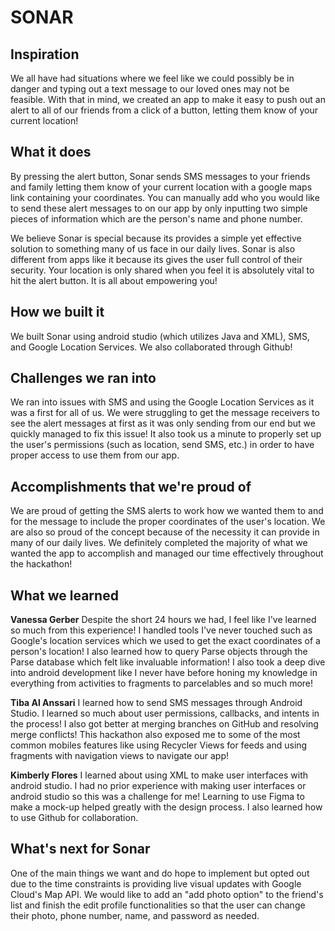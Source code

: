 # SONAR

## Inspiration
We all have had situations where we feel like we could possibly be in danger and typing out a text message to our loved ones may not be feasible. With that in mind, we created an app to make it easy to push out an alert to all of our friends from a click of a button, letting them know of your current location!

## What it does
By pressing the alert button, Sonar sends SMS messages to your friends and family letting them know of your current location with a google maps link containing your coordinates. You can manually add who you would like to send these alert messages to on our app by only inputting two simple pieces of information which are the person's name and phone number.

We believe Sonar is special because its provides a simple yet effective solution to something many of us face in our daily lives. Sonar is also different from apps like it because its gives the user full control of their security. Your location is only shared when you feel it is absolutely vital to hit the alert button. It is all about empowering you!

## How we built it
We built Sonar using android studio (which utilizes Java and XML), SMS, and Google Location Services. We also collaborated through Github!

## Challenges we ran into
We ran into issues with SMS and using the Google Location Services as it was a first for all of us. We were struggling to get the message receivers to see the alert messages at first as it was only sending from our end but we quickly managed to fix this issue! It also took us a minute to properly set up the user's permissions (such as location, send SMS, etc.) in order to have proper access to use them from our app.

## Accomplishments that we're proud of
We are proud of getting the SMS alerts to work how we wanted them to and for the message to include the proper coordinates of the user's location. We are also so proud of the concept because of the necessity it can provide in many of our daily lives. We definitely completed the majority of what we wanted the app to accomplish and managed our time effectively throughout the hackathon!

## What we learned

**Vanessa Gerber**
Despite the short 24 hours we had, I feel like I've learned so much from this experience! I handled tools I've never touched such as Google's location services which we used to get the exact coordinates of a person's location! I also learned how to query Parse objects through the Parse database which felt like invaluable information! I also took a deep dive into android development like I never have before honing my knowledge in everything from activities to fragments to parcelables and so much more!

**Tiba Al Anssari**
I learned how to send SMS messages through Android Studio. I learned so much about user permissions, callbacks, and intents in the process! I also got better at merging branches on GitHub and resolving merge conflicts! This hackathon also exposed me to some of the most common mobiles features like using Recycler Views for feeds and using fragments with navigation views to navigate our app!

**Kimberly Flores**
I learned about using XML to make user interfaces with android studio. I had no prior experience with making user interfaces or android studio so this was a challenge for me! Learning to use Figma to make a mock-up helped greatly with the design process. I also learned how to use Github for collaboration.

## What's next for Sonar
One of the main things we want and do hope to implement but opted out due to the time constraints is providing live visual updates with Google Cloud's Map API. We would like to add an "add photo option" to the friend's list and finish the edit profile functionalities so that the user can change their photo, phone number, name, and password as needed.

